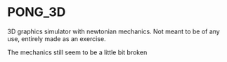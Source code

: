 # PONG_3D
3D graphics simulator with newtonian mechanics. Not meant to be of any use, entirely made as an exercise.

The mechanics still seem to be a little bit broken
